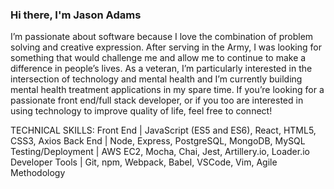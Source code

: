 ### Hi there, I'm Jason Adams

I’m passionate about software because I love the combination of problem solving and creative expression. After serving in the Army, I was looking for something that would challenge me and allow me to continue to make a difference in people’s lives. As a veteran, I’m particularly interested in the intersection of technology and mental health and I’m currently building mental health treatment applications in my spare time.  If you’re looking for a passionate front end/full stack developer, or if you too are interested in using technology to improve quality of life, feel free to connect!
  
TECHNICAL SKILLS:
Front End | JavaScript (ES5 and ES6), React, HTML5, CSS3, Axios
Back End | Node, Express, PostgreSQL, MongoDB, MySQL
Testing/Deployment | AWS EC2, Mocha, Chai, Jest, Artillery.io, Loader.io
Developer Tools | Git, npm, Webpack, Babel, VSCode, Vim, Agile Methodology
<!--
**jasonadams1326/jasonadams1326** is a ✨ _special_ ✨ repository because its `README.md` (this file) appears on your GitHub profile.

Here are some ideas to get you started:

- 🔭 I’m currently working on ...
- 🌱 I’m currently learning ...
- 👯 I’m looking to collaborate on ...
- 🤔 I’m looking for help with ...
- 💬 Ask me about ...
- 📫 How to reach me: ...
- 😄 Pronouns: ...
- ⚡ Fun fact: ...
-->
